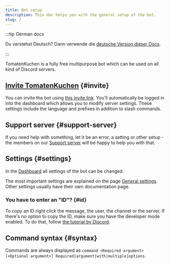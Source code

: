 ```yaml
---
title: Bot setup
description: This doc helps you with the general setup of the bot.
slug: /
---
```


:::tip German docs

Du verstehst Deutsch? Dann verwende die [deutsche Version dieser Docs](https://docs.tomatenkuchen.com/de/).

:::

TomatenKuchen is a fully free multipurpose bot which can be used on all kind of Discord servers.

## [Invite TomatenKuchen](https://tomatenkuchen.com/invite) {#invite}

You can invite the bot using [this invite link](https://tomatenkuchen.com/invite). You'll automatically be logged in into the dashboard which allows you to modify server settings.
These settings include the language and prefixes in addition to slash commands.

## Support server {#support-server}

If you need help with something, let it be an error, a setting or other setup - the members on our [Support server](https://tomatenkuchen.com/discord) will be happy to help you with that.

## Settings {#settings}

In the [Dashboard](https://tomatenkuchen.com/dashboard/settings) all settings of the bot can be changed.

The most important settings are explained on the page [General settings](/general-settings).
Other settings usually have their own documentation page.

### You have to enter an "ID"? {#id}

To copy an ID right click the message, the user, the channel or the server. If there's no option to copy the ID, make sure you have the developer mode enabled. To do that, follow [the tutorial by Discord](https://support.discord.com/hc/en-us/articles/206346498-Where-can-I-find-my-User-Server-Message-ID-).

## Command syntax {#syntax}

Commands are always displayed as `command <Required argument> [<Optional argument>] Required|argument|with|multiple|options`.
